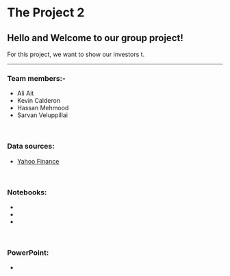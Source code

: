 # The Project 2

## Hello and Welcome to our group project! 

For this project, we want to show our investors t.

___

### Team members:-
   - Ali Ait
   - Kevin Calderon
   - Hassan Mehmood
   - Sarvan Veluppillai

<p>&nbsp;</p>

### Data sources:
- [Yahoo Finance](https://ca.finance.yahoo.com/)



<p>&nbsp;</p>

### Notebooks:
- 
- 
- 

<p>&nbsp;</p>

### PowerPoint:

- 



